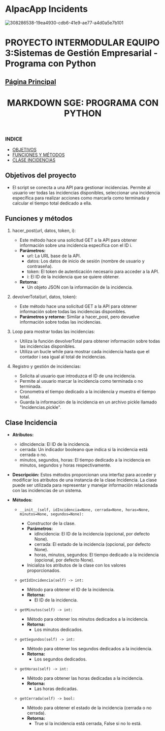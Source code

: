 # AlpacApp Incidents
![308286538-19ea4930-cdb6-41e9-ae77-a4d0a5e7b101](https://github.com/Kangelx/SGE-Proyecto-2024/assets/92815915/876698dc-8b9e-41e2-8f8d-aac22cc78f73)


# PROYECTO INTERMODULAR EQUIPO 3:Sistemas de Gestión Empresarial - Programa con Python
## [Página Principal](https://github.com/Kangelx/Proyecto2024-2025/blob/main/README.md)
</head>
  <body>
    <header class="page-header" role="banner">
      <h1 class="project-name">MARKDOWN SGE: PROGRAMA CON PYTHON</h1>
    </header>
   

<h3 id="indice">INDICE</h3>
    <ul>
      <li><a href="#objetivos">OBJETIVOS</a></li>
      <li><a href="#codigo">FUNCIONES Y MÉTODOS</a></li>
      <li><a href="#clases">CLASE INCIDENCIAS</a></li>
      </ul>
    
    

<div id='objetivos'/>

## Objetivos del proyecto

- El script se conecta a una API para gestionar incidencias. Permite al usuario ver todas las incidencias disponibles, seleccionar una incidencia específica para realizar acciones como marcarla como terminada y calcular el tiempo total dedicado a ella.


<div id='codigo'/>

## Funciones y métodos 
1. hacer_post(url, datos, token, i):
   - Este método hace una solicitud GET a la API para obtener información sobre una incidencia específica con el ID i.
   - **Parámetros:**
     - url: La URL base de la API.
     - datos: Los datos de inicio de sesión (nombre de usuario y contraseña).
     - token: El token de autenticación necesario para acceder a la API.
     - i: El ID de la incidencia que se quiere obtener.
   - **Retorna:**
     - Un objeto JSON con la información de la incidencia.

2. devolverTotal(url, datos, token):
   - Este método hace una solicitud GET a la API para obtener información sobre todas las incidencias disponibles.
   - **Parámetros y retorno:** Similar a hacer_post, pero devuelve información sobre todas las incidencias.

3. Loop para mostrar todas las incidencias:
   - Utiliza la función devolverTotal para obtener información sobre todas las incidencias disponibles.
   - Utiliza un bucle while para mostrar cada incidencia hasta que el contador i sea igual al total de incidencias.

4. Registro y gestión de incidencias:
   - Solicita al usuario que introduzca el ID de una incidencia.
   - Permite al usuario marcar la incidencia como terminada o no terminada.
   - Cronometra el tiempo dedicado a la incidencia y muestra el tiempo total.
   - Guarda la información de la incidencia en un archivo pickle llamado "Incidencias.pickle".


<div id='clases'/>

## Clase Incidencia

- **Atributos:**
  - idIncidencia: El ID de la incidencia.
  - cerrada: Un indicador booleano que indica si la incidencia está cerrada o no.
  - minutos, segundos, horas: El tiempo dedicado a la incidencia en minutos, segundos y horas respectivamente.

- **Descripción:**
  Estos métodos proporcionan una interfaz para acceder y modificar los atributos de una instancia de la clase Incidencia. La clase puede ser utilizada para representar y manejar información relacionada con las incidencias de un sistema.
  
- **Métodos:**
  - `__init__(self, idIncidencia=None, cerrada=None, horas=None, minutos=None, segundos=None):`
    - Constructor de la clase.
    - **Parámetros:**
      - idIncidencia: El ID de la incidencia (opcional, por defecto None).
      - cerrada: El estado de la incidencia (opcional, por defecto None).
      - horas, minutos, segundos: El tiempo dedicado a la incidencia (opcional, por defecto None).
    - Inicializa los atributos de la clase con los valores proporcionados.
    
  - `getIdIncidencia(self) -> int:`
    - Método para obtener el ID de la incidencia.
    - **Retorna:**
      - El ID de la incidencia.
      
  - `getMinutos(self) -> int:`
    - Método para obtener los minutos dedicados a la incidencia.
    - **Retorna:**
      - Los minutos dedicados.
      
  - `getSegundos(self) -> int:`
    - Método para obtener los segundos dedicados a la incidencia.
    - **Retorna:**
      - Los segundos dedicados.
      
  - `getHoras(self) -> int:`
    - Método para obtener las horas dedicadas a la incidencia.
    - **Retorna:**
      - Las horas dedicadas.
      
  - `getCerrada(self) -> bool:`
    - Método para obtener el estado de la incidencia (cerrada o no cerrada).
    - **Retorna:**
      - True si la incidencia está cerrada, False si no lo está.
